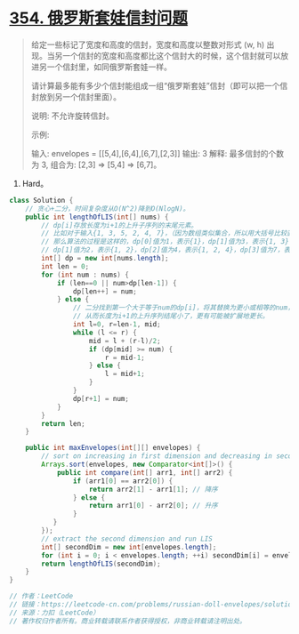 # [354. 俄罗斯套娃信封问题](https://leetcode-cn.com/problems/russian-doll-envelopes/)

> 给定一些标记了宽度和高度的信封，宽度和高度以整数对形式 (w, h) 出现。当另一个信封的宽度和高度都比这个信封大的时候，这个信封就可以放进另一个信封里，如同俄罗斯套娃一样。
>
> 请计算最多能有多少个信封能组成一组“俄罗斯套娃”信封（即可以把一个信封放到另一个信封里面）。
>
> 说明:
> 不允许旋转信封。
>
> 示例:
>
> 输入: envelopes = [[5,4],[6,4],[6,7],[2,3]]
> 输出: 3 
> 解释: 最多信封的个数为 3, 组合为: [2,3] => [5,4] => [6,7]。
>

1. Hard。

```java
class Solution {
    // 贪心+二分，时间复杂度从O(N^2)降到O(NlogN)。
    public int lengthOfLIS(int[] nums) {
        // dp[i]存放长度为i+1的上升子序列的末尾元素。
        // 比如对于输入{1, 3, 5, 2, 4, 7}，（因为数组类似集合，所以用大括号比较直观）
        // 那么算法的过程是这样的，dp[0]值为1，表示{1}，dp[1]值为3，表示{1, 3}，dp[2]值为5，表示{1, 3, 5}，
        // dp[1]值为2，表示{1, 2}，dp[2]值为4，表示{1, 2, 4}，dp[3]值为7，表示{1, 2, 4, 7}，取其中长度最长的。
        int[] dp = new int[nums.length];
        int len = 0;
        for (int num : nums) {
            if (len==0 || num>dp[len-1]) {
                dp[len++] = num;
            } else {
                // 二分找到第一个大于等于num的dp[i]，将其替换为更小或相等的num，
                // 从而长度为i+1的上升序列结尾小了，更有可能被扩展地更长。
                int l=0, r=len-1, mid;
                while (l <= r) {
                    mid = l + (r-l)/2;
                    if (dp[mid] >= num) {
                        r = mid-1;
                    } else {
                        l = mid+1;
                    }
                }
                dp[r+1] = num;
            }
        }
        return len;
    }

    public int maxEnvelopes(int[][] envelopes) {
        // sort on increasing in first dimension and decreasing in second
        Arrays.sort(envelopes, new Comparator<int[]>() {
            public int compare(int[] arr1, int[] arr2) {
                if (arr1[0] == arr2[0]) {
                    return arr2[1] - arr1[1]; // 降序
                } else {
                    return arr1[0] - arr2[0]; // 升序
                }
           }
        });
        // extract the second dimension and run LIS
        int[] secondDim = new int[envelopes.length];
        for (int i = 0; i < envelopes.length; ++i) secondDim[i] = envelopes[i][1];
        return lengthOfLIS(secondDim);
    }
}

// 作者：LeetCode
// 链接：https://leetcode-cn.com/problems/russian-doll-envelopes/solution/e-luo-si-tao-wa-xin-feng-wen-ti-by-leetcode/
// 来源：力扣（LeetCode）
// 著作权归作者所有。商业转载请联系作者获得授权，非商业转载请注明出处。
```




